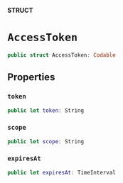 **STRUCT**

# `AccessToken`

```swift
public struct AccessToken: Codable
```

## Properties

### `token`

```swift
public let token: String
```

### `scope`

```swift
public let scope: String
```

### `expiresAt`

```swift
public let expiresAt: TimeInterval
```
